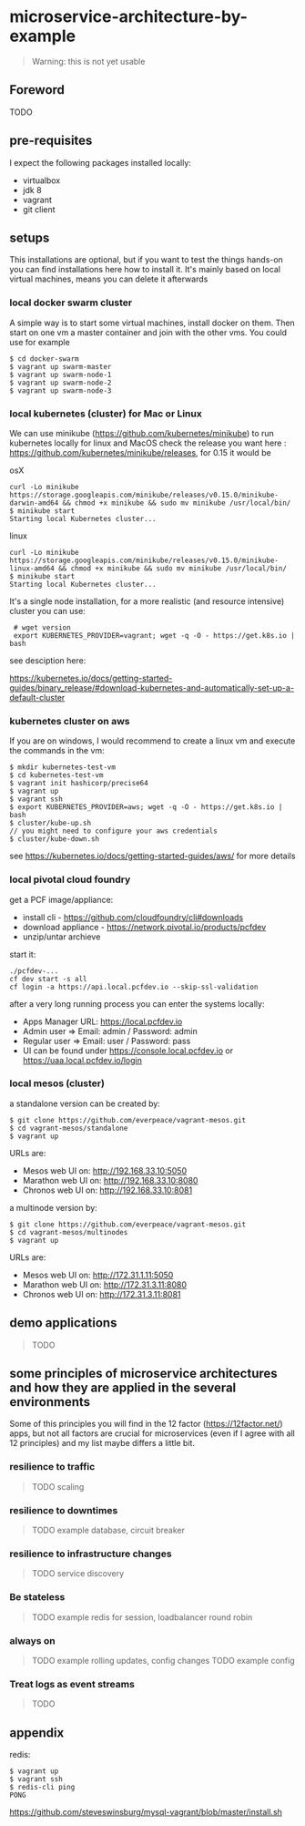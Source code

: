 # microservice-architecture-by-example

> Warning: this is not yet usable

## Foreword
 
 TODO
 
## pre-requisites
 
 I expect the following packages installed locally:
 
 * virtualbox
 * jdk 8
 * vagrant
 * git client
 
## setups
 
 This installations are optional, but if you want to test the things hands-on you can find
 installations here how to install it.
 It's mainly based on local virtual machines, means you can delete it afterwards
 
### local docker swarm cluster
 
A simple way is to start some virtual machines, install docker on them.
Then start on one vm a master container and join with the other vms.
You could use for example

    $ cd docker-swarm
    $ vagrant up swarm-master
    $ vagrant up swarm-node-1
    $ vagrant up swarm-node-2
    $ vagrant up swarm-node-3
 
### local kubernetes (cluster) for Mac or Linux
 
We can use minikube (https://github.com/kubernetes/minikube) to run kubernetes locally for linux and MacOS
check the release you want here : https://github.com/kubernetes/minikube/releases, for 0.15 it would be

osX
 
    curl -Lo minikube https://storage.googleapis.com/minikube/releases/v0.15.0/minikube-darwin-amd64 && chmod +x minikube && sudo mv minikube /usr/local/bin/
    $ minikube start
    Starting local Kubernetes cluster...
     
linux
 
    curl -Lo minikube https://storage.googleapis.com/minikube/releases/v0.15.0/minikube-linux-amd64 && chmod +x minikube && sudo mv minikube /usr/local/bin/
    $ minikube start
    Starting local Kubernetes cluster...
 
It's a single node installation, for a more realistic (and resource intensive) cluster you can use:
 
     # wget version
     export KUBERNETES_PROVIDER=vagrant; wget -q -O - https://get.k8s.io | bash

see desciption here:
 
https://kubernetes.io/docs/getting-started-guides/binary_release/#download-kubernetes-and-automatically-set-up-a-default-cluster
 
### kubernetes cluster on aws

If you are on windows, I would recommend to create a linux vm and execute the commands in
the vm:

    $ mkdir kubernetes-test-vm
    $ cd kubernetes-test-vm
    $ vagrant init hashicorp/precise64
    $ vagrant up 
    $ vagrant ssh
    $ export KUBERNETES_PROVIDER=aws; wget -q -O - https://get.k8s.io | bash
    $ cluster/kube-up.sh
    // you might need to configure your aws credentials 
    $ cluster/kube-down.sh

    
see https://kubernetes.io/docs/getting-started-guides/aws/ for more details    
 
### local pivotal cloud foundry
 
get a PCF image/appliance:

* install cli - https://github.com/cloudfoundry/cli#downloads 
* download appliance - https://network.pivotal.io/products/pcfdev
* unzip/untar archieve 

start it:

    ./pcfdev-...
    cf dev start -s all
    cf login -a https://api.local.pcfdev.io --skip-ssl-validation
    
after a very long running process you can enter the systems locally:

* Apps Manager URL: https://local.pcfdev.io
* Admin user => Email: admin / Password: admin
* Regular user => Email: user / Password: pass
* UI can be found under https://console.local.pcfdev.io or https://uaa.local.pcfdev.io/login
 
### local mesos (cluster)
 
a standalone version can be created by:

    $ git clone https://github.com/everpeace/vagrant-mesos.git
    $ cd vagrant-mesos/standalone
    $ vagrant up

URLs are:

* Mesos web UI on: http://192.168.33.10:5050
* Marathon web UI on: http://192.168.33.10:8080
* Chronos web UI on: http://192.168.33.10:8081
    
a multinode version by:

    $ git clone https://github.com/everpeace/vagrant-mesos.git
    $ cd vagrant-mesos/multinodes
    $ vagrant up    

URLs are:    

* Mesos web UI on: http://172.31.1.11:5050
* Marathon web UI on: http://172.31.3.11:8080
* Chronos web UI on: http://172.31.3.11:8081    

## demo applications

> TODO

## some principles of microservice architectures and how they are applied in the several environments
 
Some of this principles you will find in the 12 factor (https://12factor.net/) apps, 
but not all factors are crucial for microservices (even if I agree with all 12 principles)
and my list maybe differs a little bit. 

### resilience to traffic

> TODO scaling

### resilience to downtimes

> TODO example database, circuit breaker

### resilience to infrastructure changes

> TODO service discovery

### Be stateless 

> TODO example redis for session, loadbalancer round robin

### always on

> TODO example rolling updates, config changes
> TODO example config

### Treat logs as event streams

> TODO

## appendix

redis:

    $ vagrant up
    $ vagrant ssh
    $ redis-cli ping
    PONG
    
https://github.com/steveswinsburg/mysql-vagrant/blob/master/install.sh

    

